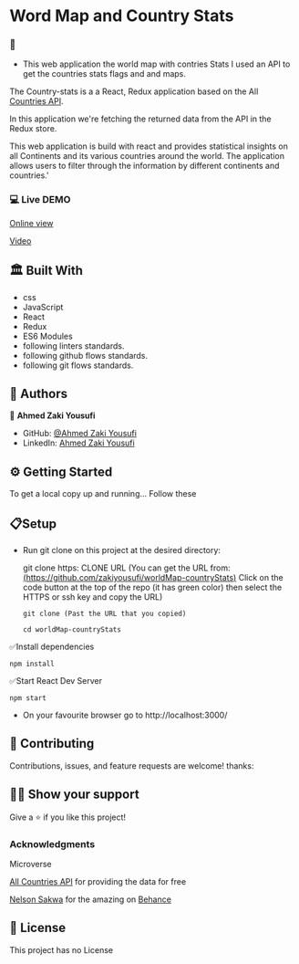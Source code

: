 # Word Map and Country Stats

### 📜
- This web application the world map with contries Stats I used an API to get the countries stats flags and and maps.

The Country-stats is a a React, Redux application based on the All [Countries API](https://restcountries.com/v3.1/all).

In this application we're fetching the returned data from the API in the Redux store.

This web application is build with react and provides statistical insights on all Continents and its various countries around the world. The application allows users to filter through the information by different continents and countries.'

### 💻 Live DEMO

   [Online view](https://thunderous-klepon-eb393d.netlify.app/)
   
   [Video](https://www.loom.com/share/70e5318c28b6424d8ddffccdb548eec3)

## 🏛 Built With
- css
- JavaScript
- React
- Redux
- ES6 Modules
- following linters standards.
- following github flows standards.
- following git flows standards.

## 📑 Authors
👤 **Ahmed Zaki Yousufi**
- GitHub: [@Ahmed Zaki Yousufi](https://github.com/zakiyousufi)
- LinkedIn: [Ahmed Zaki Yousufi](https://www.linkedin.com/in/ahmadzaki-yousufi-055214217/)

## ⚙ Getting Started
To get a local copy up and running... 
Follow these 

  ## 📋Setup
- Run git clone on this project at the desired directory:

  git clone https: CLONE URL (You can get the URL from: [(https://github.com/zakiyousufi/worldMap-countryStats)](github.com/zakiyousufi/worldMap-countryStats) Click on the code button at the top of the repo (it has green color) then select the HTTPS or ssh key and copy the URL)
  ```
  git clone (Past the URL that you copied)
  ```
  ```
  cd worldMap-countryStats
  ```
✅Install dependencies

  ```
  npm install
  ```

✅Start React Dev Server
  ```
  npm start
  ```
- On your favourite browser go to http://localhost:3000/

## 🤝 Contributing
Contributions, issues, and feature requests are welcome!
thanks:

## 🙏🏻 Show your support
Give a ⭐️ if you like this project!

### Acknowledgments

Microverse

[All Countries API](https://restcountries.com/v3.1/all) for providing the data for free

[Nelson Sakwa](https://www.behance.net/sakwadesignstudio) for the amazing on [Behance](https://www.behance.net/gallery/31579789/Ballhead-App-(Free-PSDs))

## 📝 License
This project has no License 
